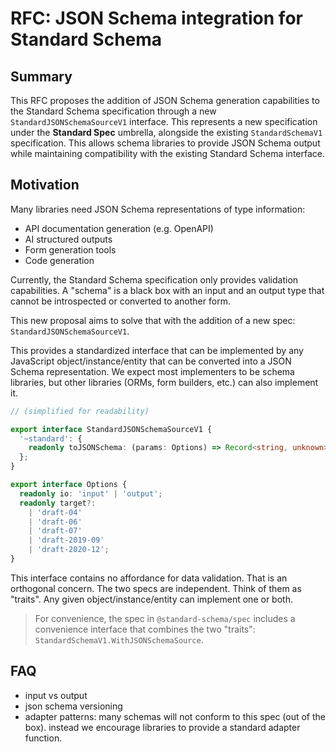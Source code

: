 # RFC: JSON Schema integration for Standard Schema

## Summary

This RFC proposes the addition of JSON Schema generation capabilities to the Standard Schema specification through a new `StandardJSONSchemaSourceV1` interface. This represents a new specification under the **Standard Spec** umbrella, alongside the existing `StandardSchemaV1` specification. This allows schema libraries to provide JSON Schema output while maintaining compatibility with the existing Standard Schema interface.

## Motivation

Many libraries need JSON Schema representations of type information:

- API documentation generation (e.g. OpenAPI)
- AI structured outputs
- Form generation tools
- Code generation

Currently, the Standard Schema specification only provides validation capabilities. A "schema" is a black box with an input and an output type that cannot be introspected or converted to another form.

This new proposal aims to solve that with the addition of a new spec: `StandardJSONSchemaSourceV1`.

This provides a standardized interface that can be implemented by any JavaScript object/instance/entity that can be converted into a JSON Schema representation. We expect most implementers to be schema libraries, but other libraries (ORMs, form builders, etc.) can also implement it.

```typescript
// (simplified for readability)

export interface StandardJSONSchemaSourceV1 {
  '~standard': {
    readonly toJSONSchema: (params: Options) => Record<string, unknown>;
  };
}

export interface Options {
  readonly io: 'input' | 'output';
  readonly target?:
    | 'draft-04'
    | 'draft-06'
    | 'draft-07'
    | 'draft-2019-09'
    | 'draft-2020-12';
}
```

This interface contains no affordance for data validation. That is an orthogonal concern. The two specs are independent. Think of them as "traits". Any given object/instance/entity can implement one or both.

> For convenience, the spec in `@standard-schema/spec` includes a convenience interface that combines the two "traits": `StandardSchemaV1.WithJSONSchemaSource`.

## FAQ

- input vs output
- json schema versioning
- adapter patterns: many schemas will not conform to this spec (out of the box). instead we encourage libraries to provide a standard adapter function.
